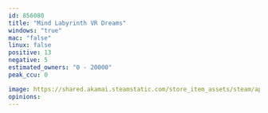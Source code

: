 ```yaml
---
id: 856080
title: "Mind Labyrinth VR Dreams"
windows: "true"
mac: "false"
linux: false
positive: 13
negative: 5
estimated_owners: "0 - 20000"
peak_ccu: 0

image: https://shared.akamai.steamstatic.com/store_item_assets/steam/apps/856080/header.jpg?t=1667183122
opinions:
---
```

